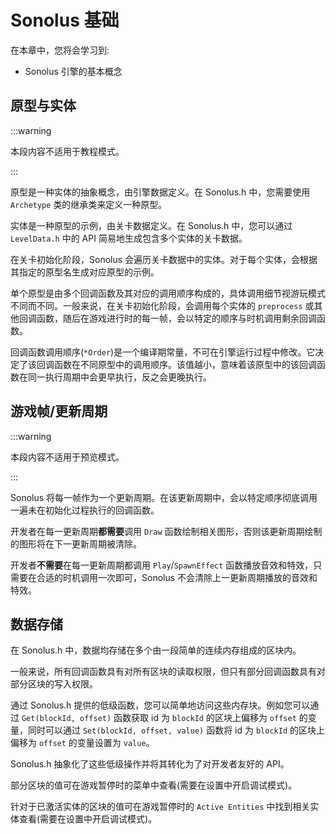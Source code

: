 # Sonolus 基础

在本章中，您将会学习到:

- Sonolus 引擎的基本概念

## 原型与实体

:::warning

本段内容不适用于教程模式。

:::

原型是一种实体的抽象概念，由引擎数据定义。在 Sonolus.h 中，您需要使用 `Archetype` 类的继承类来定义一种原型。

实体是一种原型的示例，由关卡数据定义。在 Sonolus.h 中，您可以通过 `LevelData.h` 中的 API 简易地生成包含多个实体的关卡数据。

在关卡初始化阶段，Sonolus 会遍历关卡数据中的实体。对于每个实体，会根据其指定的原型名生成对应原型的示例。

单个原型是由多个回调函数及其对应的调用顺序构成的，具体调用细节视游玩模式不同而不同。一般来说，在关卡初始化阶段，会调用每个实体的 `preprocess` 或其他回调函数，随后在游戏进行时的每一帧，会以特定的顺序与时机调用剩余回调函数。

回调函数调用顺序(`*Order`)是一个编译期常量，不可在引擎运行过程中修改。它决定了该回调函数在不同原型中的调用顺序。该值越小，意味着该原型中的该回调函数在同一执行周期中会更早执行，反之会更晚执行。

## 游戏帧/更新周期

:::warning

本段内容不适用于预览模式。

:::

Sonolus 将每一帧作为一个更新周期。在该更新周期中，会以特定顺序彻底调用一遍未在初始化过程执行的回调函数。

开发者在每一更新周期**都需要**调用 `Draw` 函数绘制相关图形，否则该更新周期绘制的图形将在下一更新周期被清除。

开发者**不需要**在每一更新周期都调用 `Play`/`SpawnEffect` 函数播放音效和特效，只需要在合适的时机调用一次即可，Sonolus 不会清除上一更新周期播放的音效和特效。

## 数据存储

在 Sonolus.h 中，数据均存储在多个由一段简单的连续内存组成的区块内。

一般来说，所有回调函数具有对所有区块的读取权限，但只有部分回调函数具有对部分区块的写入权限。

通过 Sonolus.h 提供的低级函数，您可以简单地访问这些内存块。例如您可以通过 `Get(blockId, offset)` 函数获取 id 为 `blockId` 的区块上偏移为 `offset` 的变量，同时可以通过 `Set(blockId, offset, value)` 函数将 id 为 `blockId` 的区块上偏移为 `offset` 的变量设置为 `value`。

Sonolus.h 抽象化了这些低级操作并将其转化为了对开发者友好的 API。

部分区块的值可在游戏暂停时的菜单中查看(需要在设置中开启调试模式)。

针对于已激活实体的区块的值可在游戏暂停时的 `Active Entities` 中找到相关实体查看(需要在设置中开启调试模式)。